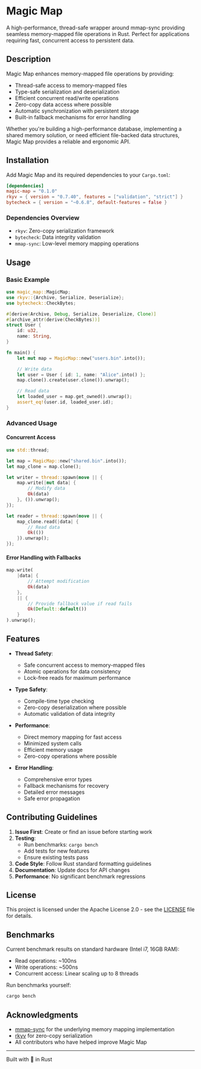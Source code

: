 # Magic Map

A high-performance, thread-safe wrapper around mmap-sync providing seamless memory-mapped file operations in Rust. Perfect for applications requiring fast, concurrent access to persistent data.

## Description

Magic Map enhances memory-mapped file operations by providing:

- Thread-safe access to memory-mapped files
- Type-safe serialization and deserialization
- Efficient concurrent read/write operations
- Zero-copy data access where possible
- Automatic synchronization with persistent storage
- Built-in fallback mechanisms for error handling

Whether you're building a high-performance database, implementing a shared memory solution, or need efficient file-backed data structures, Magic Map provides a reliable and ergonomic API.

## Installation

Add Magic Map and its required dependencies to your `Cargo.toml`:

```toml
[dependencies]
magic-map = "0.1.0"
rkyv = { version = "0.7.40", features = ["validation", "strict"] }
bytecheck = { version = "~0.6.8", default-features = false }
```

### Dependencies Overview

- `rkyv`: Zero-copy serialization framework
- `bytecheck`: Data integrity validation
- `mmap-sync`: Low-level memory mapping operations

## Usage

### Basic Example

```rust
use magic_map::MagicMap;
use rkyv::{Archive, Serialize, Deserialize};
use bytecheck::CheckBytes;

#[derive(Archive, Debug, Serialize, Deserialize, Clone)]
#[archive_attr(derive(CheckBytes))]
struct User {
    id: u32,
    name: String,
}

fn main() {
    let mut map = MagicMap::new("users.bin".into());

    // Write data
    let user = User { id: 1, name: "Alice".into() };
    map.clone().create(user.clone()).unwrap();

    // Read data
    let loaded_user = map.get_owned().unwrap();
    assert_eq!(user.id, loaded_user.id);
}
```

### Advanced Usage

#### Concurrent Access

```rust
use std::thread;

let map = MagicMap::new("shared.bin".into());
let map_clone = map.clone();

let writer = thread::spawn(move || {
    map.write(|mut data| {
        // Modify data
        Ok(data)
    }, ()).unwrap();
});

let reader = thread::spawn(move || {
    map_clone.read(|data| {
        // Read data
        Ok(())
    }).unwrap();
});
```

#### Error Handling with Fallbacks

```rust
map.write(
    |data| {
        // Attempt modification
        Ok(data)
    },
    || {
        // Provide fallback value if read fails
        Ok(Default::default())
    }
).unwrap();
```

## Features

- **Thread Safety**:

  - Safe concurrent access to memory-mapped files
  - Atomic operations for data consistency
  - Lock-free reads for maximum performance

- **Type Safety**:

  - Compile-time type checking
  - Zero-copy deserialization where possible
  - Automatic validation of data integrity

- **Performance**:

  - Direct memory mapping for fast access
  - Minimized system calls
  - Efficient memory usage
  - Zero-copy operations where possible

- **Error Handling**:
  - Comprehensive error types
  - Fallback mechanisms for recovery
  - Detailed error messages
  - Safe error propagation

## Contributing Guidelines

1. **Issue First**: Create or find an issue before starting work
2. **Testing**:
   - Run benchmarks: `cargo bench`
   - Add tests for new features
   - Ensure existing tests pass
3. **Code Style**: Follow Rust standard formatting guidelines
4. **Documentation**: Update docs for API changes
5. **Performance**: No significant benchmark regressions

## License

This project is licensed under the Apache License 2.0 - see the [LICENSE](LICENSE) file for details.

## Benchmarks

Current benchmark results on standard hardware (Intel i7, 16GB RAM):

- Read operations: ~100ns
- Write operations: ~500ns
- Concurrent access: Linear scaling up to 8 threads

Run benchmarks yourself:

```bash
cargo bench
```

## Acknowledgments

- [mmap-sync](https://github.com/cloudflare/mmap-sync) for the underlying memory mapping implementation
- [rkyv](https://github.com/rkyv/rkyv) for zero-copy serialization
- All contributors who have helped improve Magic Map

---

Built with 🦀 in Rust
